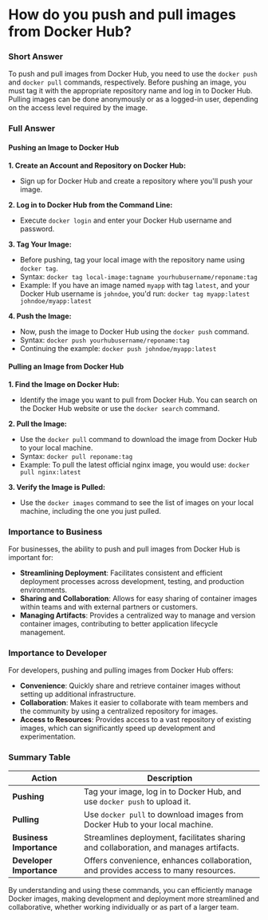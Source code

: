# How do you push and pull images from Docker Hub?

### Short Answer
To push and pull images from Docker Hub, you need to use the `docker push` and `docker pull` commands, respectively. Before pushing an image, you must tag it with the appropriate repository name and log in to Docker Hub. Pulling images can be done anonymously or as a logged-in user, depending on the access level required by the image.

### Full Answer

#### Pushing an Image to Docker Hub

**1. Create an Account and Repository on Docker Hub:**
- Sign up for Docker Hub and create a repository where you'll push your image.

**2. Log in to Docker Hub from the Command Line:**
- Execute `docker login` and enter your Docker Hub username and password.

**3. Tag Your Image:**
- Before pushing, tag your local image with the repository name using `docker tag`.
- Syntax: `docker tag local-image:tagname yourhubusername/reponame:tag`
- Example: If you have an image named `myapp` with tag `latest`, and your Docker Hub username is `johndoe`, you'd run: `docker tag myapp:latest johndoe/myapp:latest`

**4. Push the Image:**
- Now, push the image to Docker Hub using the `docker push` command.
- Syntax: `docker push yourhubusername/reponame:tag`
- Continuing the example: `docker push johndoe/myapp:latest`

#### Pulling an Image from Docker Hub

**1. Find the Image on Docker Hub:**
- Identify the image you want to pull from Docker Hub. You can search on the Docker Hub website or use the `docker search` command.

**2. Pull the Image:**
- Use the `docker pull` command to download the image from Docker Hub to your local machine.
- Syntax: `docker pull reponame:tag`
- Example: To pull the latest official nginx image, you would use: `docker pull nginx:latest`

**3. Verify the Image is Pulled:**
- Use the `docker images` command to see the list of images on your local machine, including the one you just pulled.

### Importance to Business
For businesses, the ability to push and pull images from Docker Hub is important for:

- **Streamlining Deployment**: Facilitates consistent and efficient deployment processes across development, testing, and production environments.
- **Sharing and Collaboration**: Allows for easy sharing of container images within teams and with external partners or customers.
- **Managing Artifacts**: Provides a centralized way to manage and version container images, contributing to better application lifecycle management.

### Importance to Developer
For developers, pushing and pulling images from Docker Hub offers:

- **Convenience**: Quickly share and retrieve container images without setting up additional infrastructure.
- **Collaboration**: Makes it easier to collaborate with team members and the community by using a centralized repository for images.
- **Access to Resources**: Provides access to a vast repository of existing images, which can significantly speed up development and experimentation.

### Summary Table

| Action    | Description                                                                 |
|-----------|-----------------------------------------------------------------------------|
| **Pushing** | Tag your image, log in to Docker Hub, and use `docker push` to upload it.   |
| **Pulling** | Use `docker pull` to download images from Docker Hub to your local machine. |
| **Business Importance** | Streamlines deployment, facilitates sharing and collaboration, and manages artifacts. |
| **Developer Importance** | Offers convenience, enhances collaboration, and provides access to many resources. |

By understanding and using these commands, you can efficiently manage Docker images, making development and deployment more streamlined and collaborative, whether working individually or as part of a larger team.